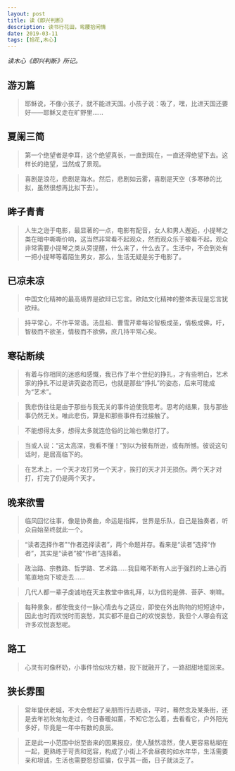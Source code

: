 ```yaml
---
layout: post
title: 读《即兴判断》
description: 读书行花田，弯腰拾闲情
date: 2019-03-11
tags: [拾花,木心]
---
```


*读木心《即兴判断》所记。*

<!--more-->

## 游刃篇

> 耶稣说，不像小孩子，就不能进天国。小孩子说：吸了，嘿，比进天国还要好——耶稣又走在旷野里......

## 夏阑三简

> 第一个绝望者是李耳，这个绝望真长，一直到现在，一直还得绝望下去。这样长的绝望，当然成了景观。

> 喜剧是浪花，悲剧是海水。然后，悲剧如云雾，喜剧是天空（多寒碜的比拟，虽然很想再比拟下去）。

## 眸子青青

> 人生之逊于电影，最显著的一点，电影有配音，女人和男人邂逅，小提琴之类在暗中嘶嘶价响，这当然非常看不起观众，然而观众乐于被看不起，观众非常需要小提琴之类从旁提醒，什么来了，什么去了。生活中，不会到处有一把小提琴等着陌生男女，那么，生活无疑是劣于电影了。

## 已凉未凉

> 中国文化精神的最高境界是欲辩已忘言。欧陆文化精神的整体表现是忘言犹欲辩。

> 持平常心，不作平常语。汤显祖、曹雪芹辈每论智极成圣，情极成佛，吁，智极而不欲圣，情极而不欲佛，庶几持平常心矣。

## 寒砧断续

> 有着与你相同的迷惑和感慨，我已作了半个世纪的挣扎，才有些明白，艺术家的挣扎不过是讲究姿态而已，也就是那些“挣扎”的姿态，后来可能成为“艺术”。

> 我悲伤往往是由于那些与我无关的事件迫使我思考。思考的结果，我与那些事仍然无关。唯此悲伤，算是和那些事件有过接触了。

> 不能想得太多，想得太多就连伧俗的比喻也懒怠打了。

> 当或人说：“这太高深，我看不懂！”别以为彼有所逊，或有所憾。彼说这句话时，是居高临下的。

> 在艺术上，一个天才攻打另一个天才，挨打的天才并无损伤。两个天才对打，打完了仍是两个天才。

## 晚来欲雪

> 临风回忆往事，像是协奏曲，命运是指挥，世界是乐队，自己是独奏者，听众自始至终就此一个。

> “读者选择作者”“作者选择读者”，两个命题并存。看来是“读者”选择“作者”，其实是“读者”被“作者”选择着。

> 政治路、宗教路、哲学路、艺术路......我目睹不断有人出于强烈的上进心而笔直地向下坡走去......

> 几代人都一辈子虔诚地在天主教堂中做礼拜，以为信的是佛、菩萨、喇嘛。

> 每种景象，都使我支付一脉心情去与之适应，即使在外出购物的短短途中，因此也时而欢悦时而哀愁，其实都不是自己的欢悦哀愁，我但个人哪会有这许多欢悦哀愁呢。

## 路工

> 心灵有时像杯奶，小事件恰似块方糖，投下就融开了，一路甜甜地踅回来。

## 狭长雰围

> 常年蛰伏老城，不大会想起了亲朋而行去晤谈，平时，蓦然念及某条街，还是去年初秋匆匆走过，今日春暖如薰，不知它怎么着，去看看它，户外阳光多好，毕竟是一年中有数的良辰。

> 正是此一小范围中纷至沓来的因果报应，使人醺然凛然，使人更容易粘糊在一起，更熟练于苛责和宽容，构成了小街上不舍昼夜的如水年华，生活需要亲和坦诚，生活也需要怨怼诓骗，仅乎其一面，日子就淡乏了。
